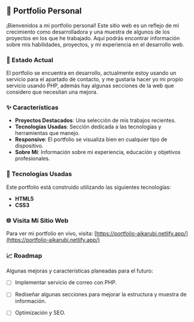 ## 🌟 Portfolio Personal

¡Bienvenidos a mi portfolio personal! Este sitio web es un reflejo de mi crecimiento como desarrolladora y una muestra de algunos de los proyectos en los que he trabajado. Aquí podrás encontrar información sobre mis habilidades, proyectos, y mi experiencia en el desarrollo web.

### 🚧 Estado Actual

El portfolio se encuentra en desarrollo, actualmente estoy usando un servicio para el apartado de contacto, y me gustaría hacer yo mi propio servicio usando PHP, además hay algunas secciones de la web que considero que necesitan una mejora.

### ✨ Características

- **Proyectos Destacados**: Una selección de mis trabajos recientes.
- **Tecnologías Usadas**: Sección dedicada a las tecnologías y herramientas que manejo.
- **Responsive**: El portfolio se visualiza bien en cualquier tipo de dispositivo.
- **Sobre Mí**: Información sobre mi experiencia, educación y objetivos profesionales.

### 🔧 Tecnologías Usadas

Este portfolio está construido utilizando las siguientes tecnologías:

- **HTML5**
- **CSS3**

### 🌐 Visita Mi Sitio Web

Para ver mi portfolio en vivo, visita: [https://portfolio-aikarubi.netlify.app/](https://portfolio-aikarubi.netlify.app/)


### 📈 Roadmap

Algunas mejoras y características planeadas para el futuro:

- [ ] Implementar servicio de correo con PHP.
- [ ] Rediseñar algunas secciones para mejorar la estructura y muestra de información.
- [ ] Optimización y SEO.

